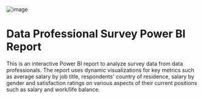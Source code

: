 ![image](https://github.com/user-attachments/assets/0125e4c7-21d5-41d2-bb15-3ac4a85e24f6)

# Data Professional Survey Power BI Report
This is an interactive Power BI report to analyze survey data from data professionals. The report uses dynamic visualizations for key metrics such as average salary by job title, respondents' country of residence, salary by gender and satisfaction ratings on various aspects of their current positions such as salary and work/life balance.
